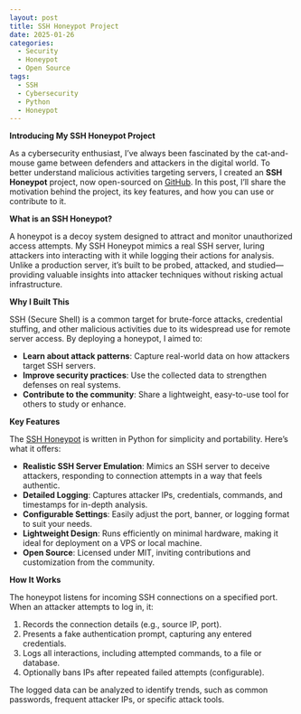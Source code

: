 ```yaml
---
layout: post
title: SSH Honeypot Project
date: 2025-01-26
categories:
  - Security
  - Honeypot
  - Open Source
tags:
  - SSH
  - Cybersecurity
  - Python
  - Honeypot
---
```

  **Introducing My SSH Honeypot Project**

  As a cybersecurity enthusiast, I’ve always been fascinated by the cat-and-mouse game between defenders and attackers in the digital world. To better understand malicious activities targeting servers, I created an **SSH Honeypot** project, now open-sourced on [GitHub](https://github.com/kw-soft/SSH-honeypot). In this post, I’ll share the motivation behind the project, its key features, and how you can use or contribute to it.

  **What is an SSH Honeypot?**

  A honeypot is a decoy system designed to attract and monitor unauthorized access attempts. My SSH Honeypot mimics a real SSH server, luring attackers into interacting with it while logging their actions for analysis. Unlike a production server, it’s built to be probed, attacked, and studied—providing valuable insights into attacker techniques without risking actual infrastructure.

  **Why I Built This**

  SSH (Secure Shell) is a common target for brute-force attacks, credential stuffing, and other malicious activities due to its widespread use for remote server access. By deploying a honeypot, I aimed to:
  - **Learn about attack patterns**: Capture real-world data on how attackers target SSH servers.
  - **Improve security practices**: Use the collected data to strengthen defenses on real systems.
  - **Contribute to the community**: Share a lightweight, easy-to-use tool for others to study or enhance.

  **Key Features**

  The [SSH Honeypot](https://github.com/kw-soft/SSH-honeypot) is written in Python for simplicity and portability. Here’s what it offers:

  - **Realistic SSH Server Emulation**: Mimics an SSH server to deceive attackers, responding to connection attempts in a way that feels authentic.
  - **Detailed Logging**: Captures attacker IPs, credentials, commands, and timestamps for in-depth analysis.
  - **Configurable Settings**: Easily adjust the port, banner, or logging format to suit your needs.
  - **Lightweight Design**: Runs efficiently on minimal hardware, making it ideal for deployment on a VPS or local machine.
  - **Open Source**: Licensed under MIT, inviting contributions and customization from the community.

  **How It Works**

  The honeypot listens for incoming SSH connections on a specified port. When an attacker attempts to log in, it:
  1. Records the connection details (e.g., source IP, port).
  2. Presents a fake authentication prompt, capturing any entered credentials.
  3. Logs all interactions, including attempted commands, to a file or database.
  4. Optionally bans IPs after repeated failed attempts (configurable).

  The logged data can be analyzed to identify trends, such as common passwords, frequent attacker IPs, or specific attack tools.

  